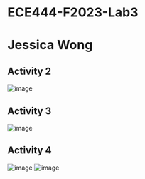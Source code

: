 # ECE444-F2023-Lab3
# Jessica Wong

## Activity 2
![image](https://github.com/jessicawong3/ECE444-F2023-Lab1/assets/71729026/6fb7ed4f-53be-4b40-a8f4-c9547c3187eb)


## Activity 3
![image](https://github.com/jessicawong3/ECE444-F2023-Lab1/assets/71729026/3884232f-44d5-4ede-8268-200387d45d98)


## Activity 4
![image](https://github.com/jessicawong3/ECE444-F2023-Lab1/assets/71729026/46db233a-b714-47d8-8e91-fa8870164ae1)
![image](https://github.com/jessicawong3/ECE444-F2023-Lab1/assets/71729026/6e10830b-c889-42df-8573-f0557acd1ac0)
